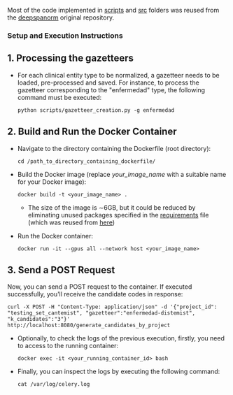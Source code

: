 Most of the code implemented in [scripts](https://github.com/Lokmane-ELO/docker-deepspanorm/tree/main/scripts) and [src](https://github.com/Lokmane-ELO/docker-deepspanorm/tree/main/src) folders was reused from the [deepspanorm](https://github.com/luisgasco/deepspanorm/tree/main) original repository.

### Setup and Execution Instructions
## 1. Processing the gazetteers
  - For each clinical entity type to be normalized, a gazetteer needs to be loaded, pre-processed and saved. For instance, to process the gazetteer corresponding to the "enfermedad" type, the following command must be executed:
    
        python scripts/gazetteer_creation.py -g enfermedad
  
  
## 2. Build and Run the Docker Container
   - Navigate to the directory containing the Dockerfile (root directory):

         cd /path_to_directory_containing_dockerfile/

   - Build the Docker image (replace *your_image_name* with a suitable name for your Docker image):
    
         docker build -t <your_image_name> .
     - The size of the image is ∼6GB, but it could be reduced by eliminating unused packages specified in the [requirements](https://github.com/Lokmane-ELO/docker-deepspanorm/blob/main/requirements.txt) file (which was reused from [here](https://github.com/luisgasco/deepspanorm/blob/main/requirements.txt))

   - Run the Docker container:

         docker run -it --gpus all --network host <your_image_name>
## 3. Send a POST Request
  Now, you can send a POST request to the container. If executed successfully, you'll receive the candidate codes in response:
  
    curl -X POST -H "Content-Type: application/json" -d '{"project_id": "testing_set_cantemist", "gazetteer":"enfermedad-distemist", "k_candidates":"3"}' http://localhost:8080/generate_candidates_by_project

  - Optionally, to check the logs of the previous execution, firstly, you need to access to the running container:

        docker exec -it <your_running_container_id> bash

  - Finally, you can inspect the logs by executing the following command:

        cat /var/log/celery.log



